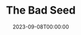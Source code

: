 ---
title: The Bad Seed
date: 2023-09-08T00:00:00
opening_date: 1962-01-12
closing_date: 1962-01-20
layout: productions
playbill:
Theatre: Theatre Jacksonville
Venue: Little Theatre
cast:
- Rhoda Penmark: Cathy Perry
- Col. Kenneth Penmark: William Austill, Jr
- Christine Penmark: Peggy Gift
- Monica Breedlove: Jane Porter
- Emory Wages: William Scott Thornton
- Leroy: Roger Pugh
- Miss Fern: Shirley Sandusky
- Reginald Tasker: Chase Ambler
- Mrs. Daigle: Mardie Kelly
- Mr. Daigle: C.D. Cleghorn
- Messenger: Kenneth Landers
- Richard Bravo: Raymond Winstead
crew:
- Director: George Ballis
- Set Designer: Ben Jones
- Scenic Art: Bob Krell
- Technical Work: Pete House
- Sound and Lighting Design: Chase Ambler
- Stage Manager: Kenneth Landers
- Assistant Stage Manager: Jim Hicken
- Lighting:
  - Norman Freedman
  - Peggy Miller
- Sound:
  - Wenonah Wells
  - Thea Harrell
- Costumes: Frank Ridge
- Properties:
  - Gladys Dale
  - Esther Barnes
  - Ann Brown
  - Evelyn Clark
  - Helen Cochran
  - Ruth Perry
  - Edythe Price
  - Lois Taylor
- Make-Up:
  - Trudi Johnston
  - Carolyn Lieder
- Special Scenic Artist: Bob Krell
- Construction and Painting:
  - Wenonah Wells
  - Thea Harrell
  - Ira Fink
  - Pete House
  - Joanne House
  - Peggy Miller
  - Gladys Dale
  - Chuck Wells
---